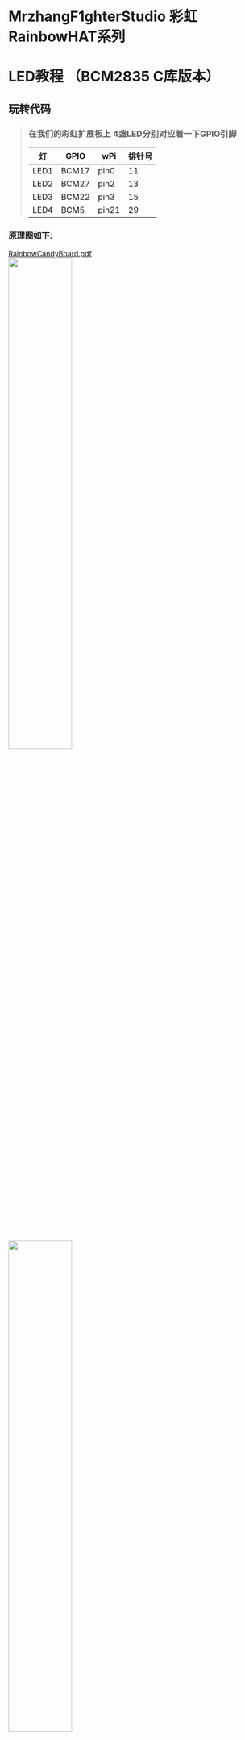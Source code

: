 # MrzhangF1ghterStudio 彩虹RainbowHAT系列
# LED教程 （BCM2835 C库版本）

## 玩转代码
> ### 在我们的彩虹扩展板上 4盏LED分别对应着一下GPIO引脚
> 灯   | GPIO | wPi |排针号|
> |----|-----|-----|-----|
> |LED1|BCM17|pin0 |11 |    
> |LED2|BCM27|pin2 |13  |
> |LED3|BCM22|pin3 |15  |
> |LED4|BCM5 |pin21|29  |

### 原理图如下:
[RainbowCandyBoard.pdf](https://github.com/MrzhangF1ghter/RainbowCandyBoard/blob/master/schematic/RainbowCandyBoard_Rev1.0.pdf)<br>
<img src="https://img.alicdn.com/imgextra/i1/1887229091/O1CN012H1j61jqMiwQ6zQ_!!1887229091.png" width=50% height=50%/><br>
<img src="https://img.alicdn.com/imgextra/i2/1887229091/O1CN012H1j62Njfn3efpH_!!1887229091.png" width=50% height=50%/><br>
<br>
> 我们采用的是跳帽来连接IO口，你可以在彩虹板上看到有一排彩虹色的跳帽，找到LED1、LED2、LED3、LED4，那就是与IO连接的端口，具体端口号请看原理图。
> 当我们想接自己io的时候，可以将跳帽拔开，那么板上的外设就和io口断开了，然后插上你想接的外设即可。

首先先用gedit、pluma、vim等文本编辑工具打开该文件夹下的led.c,如下，我们可以看看注释进行理解。
```C
#include <bcm2835.h>
#include <stdio.h>
int main(int argc, char **argv)
{
	int leds_pin[4]={17,27,22,5};//定义一个存放led对应gpio引脚号的整形数组
	int i;//定义一个用于循环计数变量
	printf("Welcome to IODevelopBoard!\n");//打印欢迎信息
	printf("LEDS test,wiringPi version\n");//打印欢迎信息
	if (!bcm2835_init())return -1;//若初始化失败，则返回-1失败码
	for(i=0;i<4;i++)
	{
	    bcm2835_gpio_fsel(leds_pin[i], BCM2835_GPIO_FSEL_OUTP);//利用循环和数组配置引脚
	}
	while (1)
	{
		for(i=0;i<4;i++)
		{
			bcm2835_gpio_write(leds_pin[i], LOW);//低电平点亮
			bcm2835_delay(500);//延时500ms
	    bcm2835_gpio_write(leds_pin[i], HIGH);//高电平熄灭
	    bcm2835_delay(500);
		}
	}
	bcm2835_close();
	return 0;
}
```
## 玩
> 当我们修改了代码后想运行时，必须将其编译成可执行文件，在此我们需要用到gcc工具，树莓派默认已安装好，若无，则百度相关教程安装好<br>
> 此版本提供了Makefile文件，Makefile文件描述了整个工程的编译、链接等规则，用户只需要运行make即可按照程序员所写好的规则编译程序。
> 此Makefile文件内容如下
```C
led:led.c
	gcc -Wall led.c -o led -lbcm2835
clean:
	rm led
```
> 你也可以手动输入`gcc -o led led.c -lbcm2835`编译,`-l`代表链接库 后面跟库名
> 若无错误，则将会生成目标文件名的可执行文件，如有错误，请根据编译器提示排错。<br>
> 执行验证
> `./目标文件名`
> 例<br>
> `./led`
> 按了回车后，你将会发现彩虹板上的LED以流水的形式闪烁<br>
> 按下`Ctrl+C`结束程序<br>
## 扩展
> 用户可以扩展使用自己的的LED进行亮灭，只需把对应跳帽拔掉，接上排线即可。请注意使用同一个电源（共地）
